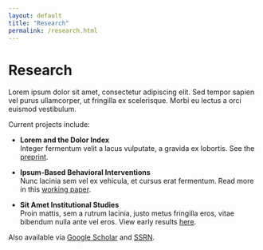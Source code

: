 ```yaml
---
layout: default
title: "Research"
permalink: /research.html
---
```


# Research

Lorem ipsum dolor sit amet, consectetur adipiscing elit. Sed tempor sapien vel purus ullamcorper, ut fringilla ex scelerisque. Morbi eu lectus a orci euismod vestibulum.

Current projects include:

- **Lorem and the Dolor Index**  
  Integer fermentum velit a lacus vulputate, a gravida ex lobortis. See the [preprint](https://example.com/dolor-index).

- **Ipsum-Based Behavioral Interventions**  
  Nunc lacinia sem vel ex vehicula, et cursus erat fermentum. Read more in this [working paper](https://example.com/ipsum-behavior).

- **Sit Amet Institutional Studies**  
  Proin mattis, sem a rutrum lacinia, justo metus fringilla eros, vitae bibendum nulla ante vel eros. View early results [here](https://example.com/institutional-lab).

Also available via [Google Scholar](https://scholar.google.com/) and [SSRN](https://www.ssrn.com/).
